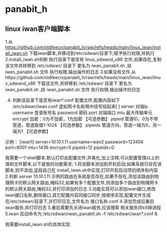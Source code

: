 # panabit_h

## linux iwan客户端脚本
1.从 https://github.com/oldfeecn/panabit_h/raw/refs/heads/main/linux_iwan/install_iwan.sh 下载iwan脚本,并移动到/etc/sdwan/目录下;赋予执行权限,并执行
2.install_iwan.sh判断 执行目录下是否有 linux_sdwand_x86 文件,如果存在,复制该文件并转移到 /etc/sdwan/ 目录下 更名为 iwan_panabit.sh ,给 iwan_panabit.sh 文件 执行权限,输出操作的日志
3.如果没有文件,从https://github.com/oldfeecn/panabit_h/raw/refs/heads/main/linux_iwan/linux_sdwand_x86 下载该文件,并转移到 /etc/sdwan/ 目录下 更名为 iwan_panabit.sh ,给 iwan_panabit.sh 文件 执行权限,输出操作的日志

4. 判断该目录下是否有iwan*.conf 配置文件;配置内容如下
/etc/sdwan/iwan.conf
虚拟网卡名称用中括号括起来[   ]
server      对端ip
username	登录账号名
password	密码
port		对端端口
mtu			最大传输单元
encrypt     加密：0为不加密，1为加密 【可选参数】
pipeid      管道ID，0为不带管道，管道取值1-1024 【可选参数】
pipeidx		管道方向，管道一端为0，另一端为1 【可选参数】

示例：
[iwan1]
server=10.10.1.11
username=wan2
password=123456
port=8001
mtu=1436
encrypt=0
pipeid=12
pipeidx=0

我需要一个shell脚本,默认打印出配置文件,并美化,加上注释,可以配置管理以上的值和文件脚本,以下是我的功能需求;
1.将该脚本添加到开机启动,如果系统已存在该脚本,则不添加,这段自己在 install_iwan.sh中实现,打印开启启动项的顺序和内容
2.判断 server 10.10.1.11 示例的路由在系统是否存在,如果不存在,添加该路由到物理网卡的默认网关路由,掩码32,如果有多个配置文件,则添加多个路由到物理网卡的默认网关路由,掩码32,并打印添加的日志
3.功能实现可以添加iwan接口,修改iwan接口名称,删除接口,其它配置内容同接口同步,按顺序实现,配置文件生成在/etc/sdwan/目录下,并打印日志,文件名为 接口名称.conf
4.添加完成后重启iwan服务,并打印日志
5.重启需要先关闭iwan服务,应该搜索 相关服务并kill掉进程
5.iwan 启动命令为 /etc/sdwan/iwan_panabit.sh -f /etc/sdwan/iwan*.conf &

我需要install_iwan.sh的具体实现

